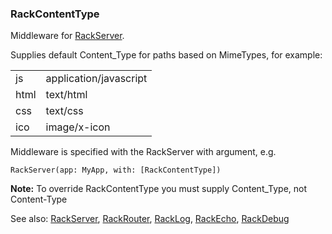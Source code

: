 ### RackContentType

Middleware for [RackServer](<RackServer.md>).

Supplies default Content_Type for paths based on MimeTypes, for example:

|  |  | 
| :---- | :---- |
| js | application/javascript | 
| html | text/html | 
| css | text/css | 
| ico | image/x-icon | 


Middleware is specified with the RackServer with argument, e.g.

``` suneido
RackServer(app: MyApp, with: [RackContentType])
```

**Note:** To override RackContentType you must supply Content_Type, not Content-Type


See also:
[RackServer](<RackServer.md>),
[RackRouter](<RackRouter.md>),
[RackLog](<RackLog.md>),
[RackEcho](<RackEcho.md>),
[RackDebug](<RackDebug.md>)
